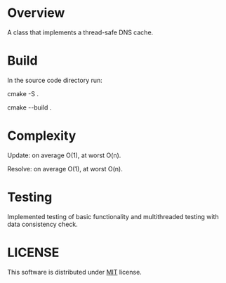# Overview

A class that implements a thread-safe DNS cache.

# Build

In the source code directory run:

cmake -S .

cmake --build .

# Complexity

Update: on average O(1), at worst O(n).

Resolve: on average O(1), at worst O(n).

# Testing

Implemented testing of basic functionality and multithreaded testing with data consistency check.

# LICENSE

This software is distributed under [MIT](https://opensource.org/licenses/MIT) license.
